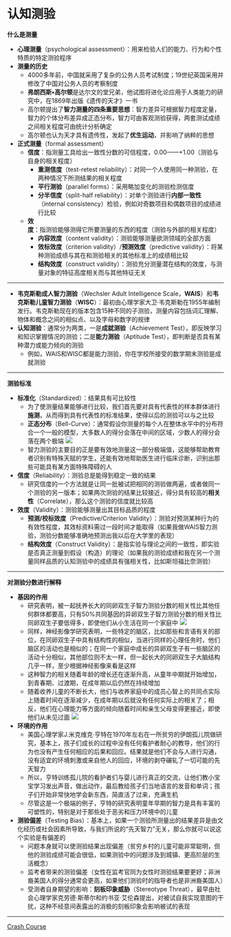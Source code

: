 # 认知测验
**什么是测量**
* **心理测量**（psychological assessment）：用来检验人们的能力、行为和个性特质的特定测验程序
* **测量的历史**
  * 4000多年前，中国就采用了复杂的公务人员考试制度；19世纪英国采用并修改了中国对公务人员的考察制度
  * **弗朗西斯•高尔顿**是达尔文的堂兄弟，他试图将进化论应用于人类能力的研究中，在1869年出版《遗传的天才》一书
  * 高尔顿提出了**智力测量的四条重要思想**：智力差异可根据智力程度定量，智力的个体分布差异成正态分布，智力可由客观测验获得，两套测试成绩之间相关程度可由统计分析确定
  * 高尔顿也认为天才具有遗传性，发起了**优生运动**，并影响了纳粹的思想
* **正式测量**（formal assessment）
  * **信度**：指测量工具给出一致性分数的可信程度，0.00——+1.00（测验与自身的相关程度）
    * **重测信度**（test-retest reliability）：对同一个人使用同一种测验，在两种情况下所测结果的相关程度
    * **平行测验**（parallel forms）：采用略加变化的测验检测信度
    * **分半信度**（split-half reliability）：对单个测验进行**内部一致性**（internal consistency）检验，例如对奇数项目和偶数项目的成绩进行比较
  * **效度**：指测验能够测得它所要测量的东西的程度（测验与外部的相关程度）
    * **内容效度**（content validity）：测验能够测量欲测领域的全部方面
    * **效标效度**（criterion validity）/**预测效度**（predictive validity）：将某种测验成绩与其在和测验相关的其他标准上的成绩相比较
    * **结构效度**（construct validity）：测验充分测量潜在结构的效度，与测量对象的特征高度相关而与其他特征无关
---
* **韦克斯勒成人智力测验**（Wechsler Adult Intelligence Scale，**WAIS**）和**韦克斯勒儿童智力测验**（**WISC**）：最初由心理学家大卫·韦克斯勒在1955年编制发行。韦克斯勒现在的版本包含15种不同的子测验，测量内容包括词汇理解、物体和概念之间的相似点、以及字母和数字的规律
* **认知测验**：通常分为两类，一是**成就测验**（Achievement Test），即反映学习和知识掌握情况的测验；二是**能力测验**（Aptitude Test），即判断是否具有某种潜力或能力倾向的测验
  * 例如，WAIS和WISC都是能力测验，你在学校所接受的数学期末测验是成就测验
---
**测验标准**
  * **标准化**（Standardized）：结果具有可比较性
    * 为了使测量结果能够进行比较，我们首先要对具有代表性的样本群体进行**施测**，从而得到具有代表性的标准结果，使得以后的测验可以与之比较
    * **正态分布**（Bell-Curve）：通常假设你测量的每个人在整体水平中的分布符合一个一般的模型，大多数人的得分会落在中间的区域，少数人的得分会落在两个极端
![](images/BellCurve.png)
    * 智力测验的主要目的正是要有效地测量这一部分极端值，这能够帮助教育者识别有特殊天赋的学生，还能有效地帮助医生进行临床诊断，识别出那些可能具有某方面特殊障碍的人
  * **信度**（Reliability）：测验总是能得到稳定一致的结果
    * 研究信度的一个方法就是让同一批被试把相同的测验做两遍，或者做同一个测验的另一版本；如果两次测验的结果比较接近，得分具有较高的**相关性**（Correlate），那么这个测验的信度就比较高
  * **效度**（Validity）：测验能够测量出其目标品质的程度
    * **预测/校标效度**（Predictive/Criterion Validity）：测验对预测某种行为的有效性程度，其效标资料需过一段时间才能取得（如果我做WAIS智力测验，测验分数能够准确地预测出我以后在大学里的表现）
    * **结构效度**（Construct Validity）：是指实验与理论之间的一致性，即实验是否真正测量到假设（构造）的理论（如果我的测验成绩和我在另一个测量同样品质的认知测验中的成绩具有强相关性，比如斯坦福比奈测验）
---
**对测验分数进行解释**
* **基因的作用**
  * 研究表明，被一起抚养长大的同卵双生子智力测验分数的相关性比其他任何群体都要高，只有50%共同基因的异卵双生子智力测验分数的相关性比同卵双生子要低得多，即使他们从小生活在同一个家庭中
![](images/twins.png)
  * 同样，神经影像学研究表明，一些特定的脑区，比如那些和言语有关的部位，在同卵双生子中具有结构性的相似，当进行同样的心理任务时，他们脑区的活动也是相似的；在同一个家庭中成长的异卵双生子有一些脑区的活动十分相似，其他部位则不太一样，但一起长大的同卵双生子大脑结构几乎一样，至少根据神经影像来看是这样
  * 这种智力的相关随着年龄的增长还在逐渐升高，从童年中期就开始增加，到青春期、过渡期，在成年期以后仍然在持续增加
  * 随着收养儿童的不断长大，他们与收养家庭中的成员心智上的共同点实际上随着时间在逐渐减少，在成年期以后就没有任何实际上的相关了；相反，他们在心理能力等方面的倾向随着时间和亲生父母变得更接近，即使他们从未见过面
![](images/adopt.png)
* **环境的作用**
  * 美国心理学家J.米克维克·亨特在1970年左右在一所贫穷的伊朗孤儿院做研究，基本上，孩子们成长的过程中没有任何看护者耐心的教导，他们的行为也没有产生任何相应的后果和回应。结果就是他们不会与人进行沟通，没有适宜的环境刺激或来自他人的回应，环境的剥夺碾轧了一切可能的先天智力
  * 所以，亨特训练孤儿院的看护者们与婴儿进行真正的交流，让他们教小宝宝学习发出声音，做出动作，最后教给孩子们当地语言的发音和单词；孩子们开始非常快地学会新东西，简直活了过来，充满生机
  * 尽管这是一个极端的例子，亨特的研究表明童年早期的智力是具有丰富的可塑性的，特别是对于那些处于恶劣和压力环境中的儿童
* **测验偏差**（Testing Bias）：基本上，如果一个测验所测量出的结果差异是由文化经历或社会因素所导致，与我们所说的“先天智力”无关，那么你就可以说这个实验是有偏差的
  * 问题本身就可以使测验结果出现偏差（贫穷乡村的儿童可能非常聪明，但他的测验成绩可能会很低，如果测验中的问题涉及到城镇、更高阶层的生活概念）
  * 监考者带来的测验偏差（女性在监考官同为女性时测验结果要更好；非洲裔美国人的得分通常会更高，如果他们测验时的指导者也是非洲裔美国人）
  * 受测者自身期望的影响：**刻板印象威胁**（Stereotype Threat），最早由社会心理学家克劳德·斯蒂尔和约书亚·艾伦森提出，对被试自我实现意图的干扰，这种不经意间表露出的消极的刻板印象会影响被试的表现
---
[Crash Course](https://www.bilibili.com/video/BV1Zs411c7W6?p=25)